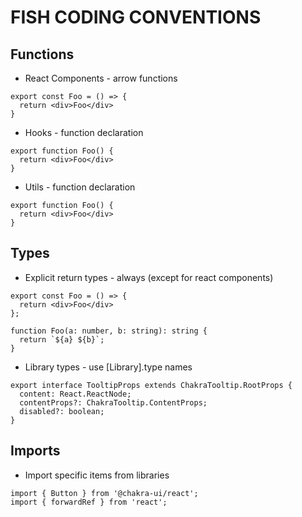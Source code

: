 # FISH CODING CONVENTIONS

## Functions

* React Components - arrow functions

```tsx
export const Foo = () => {
  return <div>Foo</div>
}
```

* Hooks - function declaration

```tsx
export function Foo() {
  return <div>Foo</div>
}
```

* Utils - function declaration

```tsx
export function Foo() {
  return <div>Foo</div>
}
```

## Types

* Explicit return types - always (except for react components)

```tsx
export const Foo = () => {
  return <div>Foo</div>
};

function Foo(a: number, b: string): string {
  return `${a} ${b}`;
}
```

* Library types - use [Library].type names

```tsx
export interface TooltipProps extends ChakraTooltip.RootProps {
  content: React.ReactNode;
  contentProps?: ChakraTooltip.ContentProps;
  disabled?: boolean;
}
```

## Imports

* Import specific items from libraries

```tsx
import { Button } from '@chakra-ui/react';
import { forwardRef } from 'react';
```
